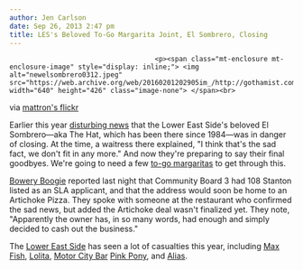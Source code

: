 ```yaml
---
author: Jen Carlson
date: Sep 26, 2013 2:47 pm
title: LES's Beloved To-Go Margarita Joint, El Sombrero, Closing
---
```


	
										<p><span class="mt-enclosure mt-enclosure-image" style="display: inline;"> <img alt="newelsombrero0312.jpeg" src="https://web.archive.org/web/20160201202905im_/http://gothamist.com/attachments/arts_jen/newelsombrero0312.jpeg" width="640" height="426" class="image-none"> </span><br>
<span class="photo_caption">via <a href="https://web.archive.org/web/20160201202905/http://www.flickr.com/photos/mattron/5707892910/">mattron&apos;s flickr</a></span></p>

<p>Earlier this year <a href="https://web.archive.org/web/20160201202905/http://gothamist.com/2013/02/14/el_sombrero_may_be_next_les_busines.php">disturbing news</a> that the Lower East Side&apos;s beloved El Sombrero&#x2014;aka The Hat, which has been there since 1984&#x2014;was in danger of closing. At the time, a waitress there explained, &quot;I think that&apos;s the sad fact, we don&apos;t fit in any more.&quot; And now they&apos;re preparing to say their final goodbyes. We&apos;re going to need a few <a href="https://web.archive.org/web/20160201202905/http://www.flickr.com/photos/joypopturbo/257839682/">to-go margaritas</a> to get through this.</p>

<p><a href="https://web.archive.org/web/20160201202905/http://www.boweryboogie.com/2013/09/breaking-el-sombrero-closing-become-artichoke-pizza-outpost/?utm_campaign=boogie_twitter&amp;utm_source=boogie_twitter&amp;utm_medium=twitter">Bowery Boogie</a> reported last night that Community Board 3 had 108 Stanton listed as an SLA applicant, and that the address would soon be home to an Artichoke Pizza. They spoke with someone at the restaurant who confirmed the sad news, but added the Artichoke deal wasn&apos;t finalized yet. They note, &quot;Apparently the owner has, in so many words, had enough and simply decided to cash out the business.&quot;</p>

<p>The <a href="https://web.archive.org/web/20160201202905/http://gothamist.com/tags/riples">Lower East Side</a> has seen a lot of casualties this year, including <a href="https://web.archive.org/web/20160201202905/http://gothamist.com/2013/07/29/max_fish_will_pour_its_last_les_boo.php">Max Fish</a>, <a href="https://web.archive.org/web/20160201202905/http://gothamist.com/2013/07/27/lolita_bar_closing_next_week.php">Lolita</a>, <a href="https://web.archive.org/web/20160201202905/http://gothamist.com/2013/05/30/motor_city_bar_announced_june_closi.php">Motor City Bar</a> <a href="https://web.archive.org/web/20160201202905/http://gothamist.com/2013/02/11/les_mainstay_pink_pony_closes_forev.php">Pink Pony</a>, and <a href="https://web.archive.org/web/20160201202905/http://gothamist.com/2013/05/28/les_restaurant_alias_is_closing.php">Alias</a>.</p>					
										
									
				